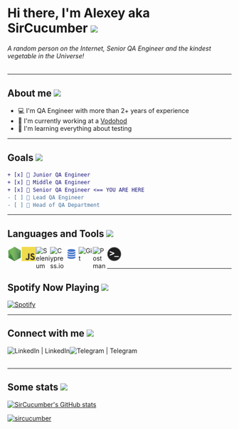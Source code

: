 # Hi there, I'm Alexey aka SirCucumber <img width="26px" src="https://cdn.discordapp.com/emojis/755772772298260550.png?size=96" />

###### <p align=""> _A random person on the Internet, Senior QA Engineer and the kindest vegetable in the Universe!_ </p>

---

## **About me** <img width="26px" src="https://cdn.discordapp.com/emojis/695036932182376468.png?size=96" />

- 💻 I'm QA Engineer with more than 2+ years of experience
- 🏢 I'm currently working at a [Vodohod][worksite]
- 📖 I'm learning everything about testing

<!-- [![Twitter Follow](https://img.shields.io/badge/Twitter-1DA1F2?style=for-the-badge&logo=twitter&logoColor=white)](https://twitter.com/intent/follow?screen_name=_SirCucumber) -->
<!-- [![Instagram Follow](https://img.shields.io/badge/Instagram-E4405F?style=for-the-badge&logo=instagram&logoColor=white)](https://instagram.com/_sircucumber) -->

---

## **Goals** <img width="26px" src="https://cdn.discordapp.com/emojis/695037044040138813.png?size=96" />

```diff
+ [x] 👶 Junior QA Engineer
+ [x] 👦 Middle QA Engineer
+ [x] 🧑 Senior QA Engineer <== YOU ARE HERE
- [ ] 👨 Lead QA Engineer
- [ ] 🧔 Head of QA Department
```

---

## **Languages and Tools** <img width="26px" src="https://cdn.discordapp.com/emojis/696709254274482207.png?size=96" />

<img align="left" alt="Node.js" width="32px" src="https://raw.githubusercontent.com/github/explore/80688e429a7d4ef2fca1e82350fe8e3517d3494d/topics/nodejs/nodejs.png" />
<img align="left" alt="JavaScript" width="32px" src="https://raw.githubusercontent.com/github/explore/80688e429a7d4ef2fca1e82350fe8e3517d3494d/topics/javascript/javascript.png" />
<img align="left" alt="Selenium" width="32px" src="https://raw.githubusercontent.com/detain/svg-logos/780f25886640cef088af994181646db2f6b1a3f8/svg/selenium-logo.svg" />
<img align="left" alt="Cypress.io" width="32px" src="https://avatars-05.gitter.im/group/iv/4/57542c6ec43b8c60197731dd.png" />
<img align="left" alt="SQL" width="32px" src="https://raw.githubusercontent.com/github/explore/80688e429a7d4ef2fca1e82350fe8e3517d3494d/topics/sql/sql.png" />
<img align="left" alt="Git" width="32px" src="https://www.vectorlogo.zone/logos/git-scm/git-scm-icon.svg" />
<img align="left" alt="Postman" width="32px" src="https://avatars.githubusercontent.com/u/10251060?s=200&v=4" />
<img align="left" alt="Terminal" width="32px" src="https://raw.githubusercontent.com/github/explore/80688e429a7d4ef2fca1e82350fe8e3517d3494d/topics/terminal/terminal.png" />
<br />
<br />

---

## **Spotify Now Playing** <img width="26px" src="https://cdn.discordapp.com/emojis/695037044568752204.png?size=96" />

[![Spotify](https://github-spotify.herokuapp.com/)](https://open.spotify.com/user/SirCucumber)

---

## **Connect with me** <img width="26px" src="https://cdn.discordapp.com/emojis/700321938618318948.png?size=96" />

[<img align="left" alt="LinkedIn | LinkedIn" src="https://img.shields.io/badge/LinkedIn-0077B5?style=for-the-badge&logo=linkedin&logoColor=white" />][linkedin]
[<img align="left" alt="Telegram | Telegram" src="https://img.shields.io/badge/Telegram-2CA5E0?style=for-the-badge&logo=telegram&logoColor=white" />][telegram]
<br>
<br>

---

## **Some stats** <img width="26px" src="https://cdn.discordapp.com/emojis/696709252277862513.png?size=96" />

[![SirCucumber's GitHub stats](https://github-readme-stats.vercel.app/api?username=SirCucumber&show_icons=true&theme=chartreuse-dark)](https://github.com/SirCucumber)

<p align="left"> <a href="https://github.com/ryo-ma/github-profile-trophy"><img src="https://github-profile-trophy.vercel.app/?username=sircucumber&theme=matrix" alt="sircucumber" /></a> </p>

[worksite]: https://vodohod.com/

<!-- [twitter]: https://twitter.com/_SirCucumber -->
<!-- [instagram]: https://instagram.com/_sircucumber -->

[linkedin]: https://linkedin.com/in/SirCucumber
[telegram]: https://t.me/SirCucumber
